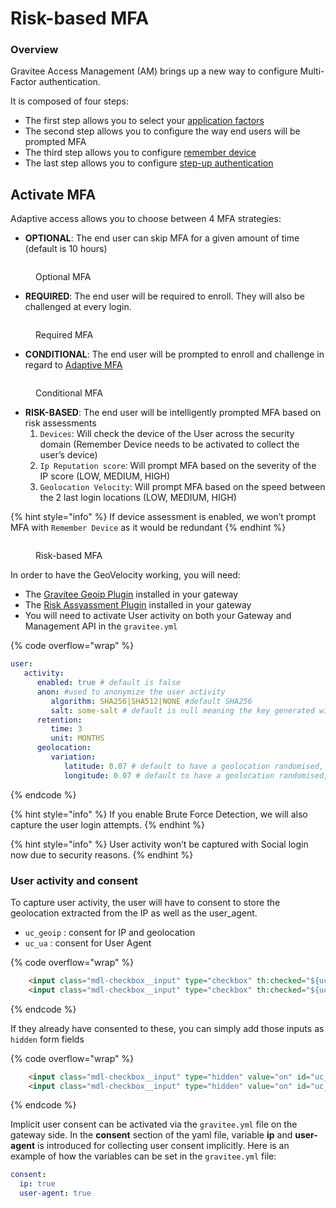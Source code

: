 # Risk-based MFA

### Overview

Gravitee Access Management (AM) brings up a new way to configure Multi-Factor authentication.

It is composed of four steps:

* The first step allows you to select your [application factors](../multi-factor-authentication/factors.md)
* The second step allows you to configure the way end users will be prompted MFA
* The third step allows you to configure [remember device](remember-authentication-device.md)
* The last step allows you to configure [step-up authentication](step-up-authentication.md)

## Activate MFA

Adaptive access allows you to choose between 4 MFA strategies:

* **OPTIONAL**: The end user can skip MFA for a given amount of time (default is 10 hours)

<figure><img src="https://docs.gravitee.io/images/am/current/graviteeio-am-userguide-mfa-risk-based-optional.png" alt=""><figcaption><p>Optional MFA</p></figcaption></figure>

* **REQUIRED**: The end user will be required to enroll. They will also be challenged at every login.

<figure><img src="https://docs.gravitee.io/images/am/current/graviteeio-am-userguide-mfa-risk-based-required.png" alt=""><figcaption><p>Required MFA</p></figcaption></figure>

* **CONDITIONAL**: The end user will be prompted to enroll and challenge in regard to [Adaptive MFA](adaptive-multi-factor-authentication.md)

<figure><img src="https://docs.gravitee.io/images/am/current/graviteeio-am-userguide-mfa-risk-based-conditional.png" alt=""><figcaption><p>Conditional MFA</p></figcaption></figure>

* **RISK-BASED**: The end user will be intelligently prompted MFA based on risk assessments
  1. `Devices`: Will check the device of the User across the security domain (Remember Device needs to be activated to collect the user’s device)
  2. `Ip Reputation score`: Will prompt MFA based on the severity of the IP score (LOW, MEDIUM, HIGH)
  3. `Geolocation Velocity`: Will prompt MFA based on the speed between the 2 last login locations (LOW, MEDIUM, HIGH)

{% hint style="info" %}
If device assessment is enabled, we won’t prompt MFA with `Remember Device` as it would be redundant
{% endhint %}

<figure><img src="https://docs.gravitee.io/images/am/current/graviteeio-am-userguide-mfa-risk-based-intelligent.png" alt=""><figcaption><p>Risk-based MFA</p></figcaption></figure>

In order to have the GeoVelocity working, you will need:

* The [Gravitee Geoip Plugin](https://download.gravitee.io/#plugins/services/gravitee-service-geoip/) installed in your gateway
* The [Risk Assyassment Plugin](https://download.gravitee.io/#graviteeio-ee/plugins/services/risk-assessment/gravitee-risk-assessment-core/) installed in your gateway
* You will need to activate User activity on both your Gateway and Management API in the `gravitee.yml`

{% code overflow="wrap" %}
```yaml
user:
   activity:
      enabled: true # default is false
      anon: #used to anonymize the user activity
         algorithm: SHA256|SHA512|NONE #default SHA256
         salt: some-salt # default is null meaning the key generated will change every time and data won't be exploitable
      retention:
         time: 3
         unit: MONTHS
      geolocation:
         variation:
            latitude: 0.07 # default to have a geolocation randomised, 0 will give the exact position
            longitude: 0.07 # default to have a geolocation randomised, 0 will give the exact position
```
{% endcode %}

{% hint style="info" %}
If you enable Brute Force Detection, we will also capture the user login attempts.
{% endhint %}

{% hint style="info" %}
User activity won’t be captured with Social login now due to security reasons.
{% endhint %}

### User activity and consent

To capture user activity, the user will have to consent to store the geolocation extracted from the IP as well as the user\_agent.

* `uc_geoip` : consent for IP and geolocation
* `uc_ua` : consent for User Agent

{% code overflow="wrap" %}
```html
    <input class="mdl-checkbox__input" type="checkbox" th:checked="${uc_geoip}" id="uc_geoip" name="uc_geoip">
    <input class="mdl-checkbox__input" type="checkbox" th:checked="${uc_ua}" id="uc_ua" name="uc_ua">
```
{% endcode %}

If they already have consented to these, you can simply add those inputs as `hidden` form fields

{% code overflow="wrap" %}
```html
    <input class="mdl-checkbox__input" type="hidden" value="on" id="uc_geoip" name="uc_geoip">
    <input class="mdl-checkbox__input" type="hidden" value="on" id="uc_ua" name="uc_ua">
```
{% endcode %}

Implicit user consent can be activated via the `gravitee.yml` file on the gateway side. In the **consent** section of the yaml file, variable **ip** and **user-agent** is introduced for collecting user consent implicitly. Here is an example of how the variables can be set in the `gravitee.yml` file:

```yaml
consent:
  ip: true
  user-agent: true
```
